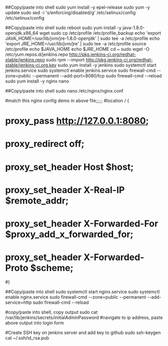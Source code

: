 ##Copy/paste into shell
sudo yum install -y epel-release
sudo yum -y update
sudo sed -i 's/enforcing/disabled/g' /etc/selinux/config /etc/selinux/config

##Copy/paste into shell
sudo reboot
sudo yum install -y java-1.8.0-openjdk.x86_64 wget
sudo cp /etc/profile /etc/profile_backup
echo 'export JAVA_HOME=/usr/lib/jvm/jre-1.8.0-openjdk' | sudo tee -a /etc/profile
echo 'export JRE_HOME=/usr/lib/jvm/jre' | sudo tee -a /etc/profile
source /etc/profile
echo $JAVA_HOME
echo $JRE_HOME
cd ~
sudo wget -O /etc/yum.repos.d/jenkins.repo http://pkg.jenkins-ci.org/redhat-stable/jenkins.repo
sudo rpm --import http://pkg.jenkins-ci.org/redhat-stable/jenkins-ci.org.key
sudo yum install -y jenkins
sudo systemctl start jenkins.service
sudo systemctl enable jenkins.service
sudo firewall-cmd --zone=public --permanent --add-port=8080/tcp
sudo firewall-cmd --reload
sudo yum install -y nginx nano

##Copy/paste into shell
sudo nano /etc/nginx/nginx.conf

#match this nginx config demo in above file;;;;;
#location / {
#   proxy_pass http://127.0.0.1:8080;
#    proxy_redirect off;
#    proxy_set_header Host $host;
#    proxy_set_header X-Real-IP $remote_addr;
#    proxy_set_header X-Forwarded-For $proxy_add_x_forwarded_for;
#    proxy_set_header X-Forwarded-Proto $scheme;
#}

##Copy/paste into shell
sudo systemctl start nginx.service
sudo systemctl enable nginx.service
sudo firewall-cmd --zone=public --permanent --add-service=http
sudo firewall-cmd --reload

#copy/paste into shell, copy output
sudo cat /var/lib/jenkins/secrets/initialAdminPassword
#navigate to ip address, paste above output into login form

#Create SSH key on jenkins server and add key to github
sudo ssh-keygen
cat ~/.ssh/id_rsa.pub
